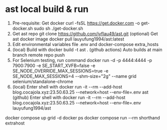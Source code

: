 # ast local build & run
1.	Pre-requisite: Get docker
    curl -fsSL https://get.docker.com -o get-docker.sh
    sudo sh ./get-docker.sh
2.	Get ast repo
    git clone https://github.com/jyflau49/ast.git
    (optional) Get ast docker image
    docker pull lauyufung1994/ast:latest
4.	Edit environmental variables file .env and docker-compose extra_hosts
5.	(local) Build with docker build -t ast .
    (github actions) Auto builds at main branch remote repo push
6.	For Selenium testing, run command 
    docker run -d -p 4444:4444 -p 7900:7900 -e SE_START_XVFB=false -e SE_NODE_OVERRIDE_MAX_SESSIONS=true -e SE_NODE_MAX_SESSIONS=4 --shm-size="2g" --name grid selenium/standalone-chrome
7.	(local) Enter shell with docker run -it --rm --add-host blog.cocajola.xyz:23.50.63.25 --network=host --env-file=.env ast
    (github) Enter shell with docker run -it --rm --add-host blog.cocajola.xyz:23.50.63.25 --network=host --env-file=.env lauyufung1994/ast

docker compose up grid -d
docker ps
docker compose run --rm shorthand
extrahost